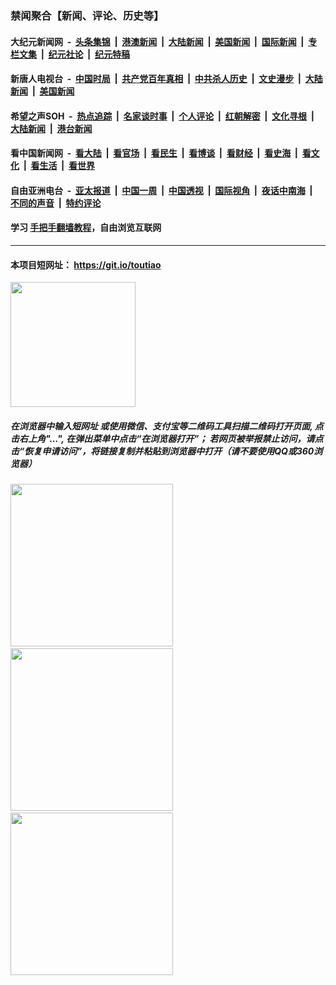 ### 禁闻聚合【新闻、评论、历史等】

#### 大纪元新闻网 &nbsp;-&nbsp; [头条集锦](indexes/E头条集锦.md?t=02160422) &nbsp;|&nbsp; [港澳新闻](indexes/E港澳新闻.md?t=02160422)  &nbsp;|&nbsp; [大陆新闻](indexes/E大陆新闻.md?t=02160422) &nbsp;|&nbsp; [美国新闻](indexes/E美国新闻.md?t=02160422) &nbsp;|&nbsp; [国际新闻](indexes/E国际新闻.md?t=02160422) &nbsp;|&nbsp; [专栏文集](indexes/E专栏文集.md?t=02160422) &nbsp;|&nbsp; [纪元社论](indexes/E纪元社论.md?t=02160422) &nbsp;|&nbsp; [纪元特稿](indexes/E纪元特稿.md?t=02160422) 

#### 新唐人电视台 &nbsp;-&nbsp; [中国时局](indexes/N中国时局.md?t=02160422) &nbsp;|&nbsp; [共产党百年真相](indexes/N共产党百年真相.md?t=02160422) &nbsp;|&nbsp; [中共杀人历史](indexes/N中共杀人历史.md?t=02160422) &nbsp;|&nbsp; [文史漫步](indexes/N文史漫步.md?t=02160422) &nbsp;|&nbsp; [大陆新闻](indexes/N大陆新闻.md?t=02160422) &nbsp;|&nbsp; [美国新闻](indexes/N美国新闻.md?t=02160422)

#### 希望之声SOH &nbsp;-&nbsp; [热点追踪](indexes/H热点追踪.md?t=02160422) &nbsp;|&nbsp; [名家谈时事](indexes/H名家谈时事.md?t=02160422) &nbsp;|&nbsp; [个人评论](indexes/H个人评论.md?t=02160422)  &nbsp;|&nbsp; [红朝解密](indexes/H红朝解密.md?t=02160422) &nbsp;|&nbsp; [文化寻根](indexes/H文化寻根.md?t=02160422) &nbsp;|&nbsp; [大陆新闻](indexes/H大陆新闻.md?t=02160422) &nbsp;|&nbsp; [港台新闻](indexes/H港台新闻.md?t=02160422)

#### 看中国新闻网 &nbsp;-&nbsp; [看大陆](indexes/S看大陆.md?t=02160422) &nbsp;|&nbsp; [看官场](indexes/S看官场.md?t=02160422) &nbsp;|&nbsp; [看民生](indexes/S看民生.md?t=02160422)  &nbsp;|&nbsp; [看博谈](indexes/S看博谈.md?t=02160422) &nbsp;|&nbsp; [看财经](indexes/S看财经.md?t=02160422) &nbsp;|&nbsp; [看史海](indexes/S看史海.md?t=02160422) &nbsp;|&nbsp; [看文化](indexes/S看文化.md?t=02160422) &nbsp;|&nbsp; [看生活](indexes/S看生活.md?t=02160422) &nbsp;|&nbsp; [看世界](indexes/S看世界.md?t=02160422)

#### 自由亚洲电台 &nbsp;-&nbsp; [亚太报道](indexes/R亚太报道.md?t=02160422) &nbsp;|&nbsp; [中国一周](indexes/R中国一周.md?t=02160422) &nbsp;|&nbsp; [中国透视](indexes/R中国透视.md?t=02160422)  &nbsp;|&nbsp; [国际视角](indexes/R国际视角.md?t=02160422) &nbsp;|&nbsp; [夜话中南海](indexes/R夜话中南海.md?t=02160422) &nbsp;|&nbsp; [不同的声音](indexes/R不同的声音.md?t=02160422) &nbsp;|&nbsp; [特约评论](indexes/R特约评论.md?t=02160422)

#### 学习 [手把手翻墙教程](https://github.com/gfw-breaker/guides/wiki)，自由浏览互联网

----

#### 本项目短网址： https://git.io/toutiao
<img src="https://raw.githubusercontent.com/gfw-breaker/banned-news/master/scripts/img/qr.png" width="200px"/>  

##### 在浏览器中输入短网址 或使用微信、支付宝等二维码工具扫描二维码打开页面, 点击右上角"...", 在弹出菜单中点击“在浏览器打开”； 若网页被举报禁止访问，请点击“恢复申请访问”，将链接复制并粘贴到浏览器中打开（请不要使用QQ或360浏览器）

<img src="https://raw.githubusercontent.com/gfw-breaker/banned-news/master/scripts/img/1.png" width="260px"/> &nbsp; <img src="https://raw.githubusercontent.com/gfw-breaker/banned-news/master/scripts/img/2.png" width="260px"/> &nbsp; <img src="https://raw.githubusercontent.com/gfw-breaker/banned-news/master/scripts/img/3.png" width="260px"/>
